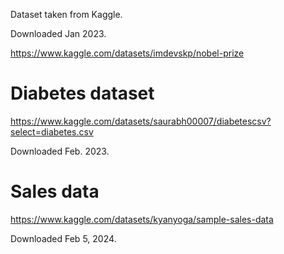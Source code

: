 Dataset taken from Kaggle.

Downloaded Jan 2023.

https://www.kaggle.com/datasets/imdevskp/nobel-prize


# Diabetes dataset

https://www.kaggle.com/datasets/saurabh00007/diabetescsv?select=diabetes.csv

Downloaded Feb. 2023.


# Sales data

https://www.kaggle.com/datasets/kyanyoga/sample-sales-data

Downloaded Feb 5, 2024.

